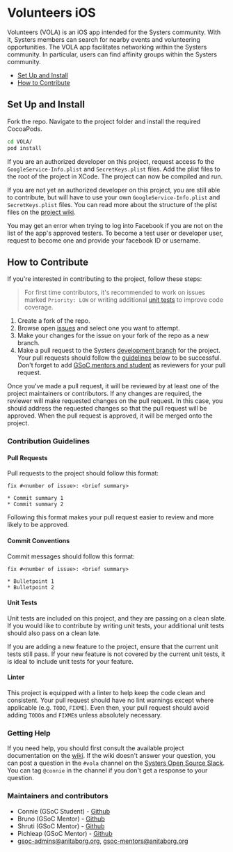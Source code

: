 # Volunteers iOS

Volunteers (VOLA) is an iOS app intended for the Systers community. With it, Systers members can search for nearby events and volunteering opportunities. The VOLA app facilitates networking within the Systers community. In particular, users can find affinity groups within the Systers community.

+ [Set Up and Install](#set-up-and-install)
+ [How to Contribute](#how-to-contribute)

## Set Up and Install

Fork the repo. Navigate to the project folder and install the required CocoaPods.

```sh
cd VOLA/
pod install
```

If you are an authorized developer on this project, request access fo the `GoogleService-Info.plist` and `SecretKeys.plist` files. Add the plist files to the root of the project in XCode. The project can now be compiled and run.

If you are not yet an authorized developer on this project, you are still able to contribute, but will have to use your own `GoogleService-Info.plist` and `SecretKeys.plist` files. You can read more about the structure of the plist files on the [project wiki](https://github.com/systers/volunteers-iOS/wiki/Required-files).

You may get an error when trying to log into Facebook if you are not on the list of the app's approved testers. To become a test user or developer user, request to become one and provide your facebook ID or username.

## How to Contribute

If you're interested in contributing to the project, follow these steps:

>For first time contributors, it's recommended to work on issues marked `Priority: LOW` or writing additional [unit tests](https://github.com/systers/volunteers-iOS/tree/development/VOLA/VOLATests) to improve code coverage.

1. Create a fork of the repo.
2. Browse open [issues](https://github.com/systers/volunteers-iOS/issues) and select one you want to attempt.
3. Make your changes for the issue on your fork of the repo as a new branch.
4. Make a pull request to the Systers [development branch](https://github.com/systers/volunteers-iOS/tree/development) for the project. Your pull requests should follow the [guidelines](#contribution-guidelines) below to be successful. Don't forget to add [GSoC mentors and student](#maintainers-and-contributors) as reviewers for your pull request.

Once you've made a pull request, it will be reviewed by at least one of the project maintainers or contributors. If any changes are required, the reviewer will make requested changes on the pull request. In this case, you should address the requested changes so that the pull request will be approved. When the pull request is approved, it will be merged onto the project.

### Contribution Guidelines

#### Pull Requests

Pull requests to the project should follow this format:
```
fix #<number of issue>: <brief summary>

* Commit summary 1
* Commit summary 2
```

Following this format makes your pull request easier to review and more likely to be approved.

#### Commit Conventions

Commit messages should follow this format:
```
fix #<number of issue>: <brief summary>

* Bulletpoint 1
* Bulletpoint 2
```

#### Unit Tests

Unit tests are included on this project, and they are passing on a clean slate. If you would like to contribute by writing unit tests, your additional unit tests should also pass on a clean late.

If you are adding a new feature to the project, ensure that the current unit tests still pass. If your new feature is not covered by the current unit tests, it is ideal to include unit tests for your feature.

#### Linter

This project is equipped with a linter to help keep the code clean and consistent. Your pull request should have no lint warnings except where applicable (e.g. `TODO`, `FIXME`). Even then, your pull request should avoid adding `TODO`s and `FIXME`s unless absolutely necessary.

### Getting Help

If you need help, you should first consult the available project documentation on the [wiki](https://github.com/systers/volunteers-iOS/wiki). If the wiki doesn't answer your question, you can post a question in the `#vola` channel on the [Systers Open Source Slack](http://systers.io/slack-systers-opensource/). You can tag `@connie` in the channel if you don't get a response to your question.

### Maintainers and contributors

+ Connie (GSoC Student) - [Github](https://github.com/connienguyen)
+ Bruno (GSoC Mentor) - [Github](https://github.com/bphenriques)
+ Shruti (GSoC Mentor) - [Github](https://github.com/shruti-gupta)
+ Pichleap (GSoC Mentor) - [Github](https://github.com/psok)
+ [gsoc-admins@anitaborg.org](mailto:gsoc-admings@anitaborg.org), [gsoc-mentors@anitaborg.org](mailto:gsoc-mentors@anitaborg.org)
